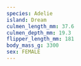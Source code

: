 ```yaml
---
species: Adelie
island: Dream
culmen_length_mm: 37.6
culmen_depth_mm: 19.3
flipper_length_mm: 181
body_mass_g: 3300
sex: FEMALE
---
```

